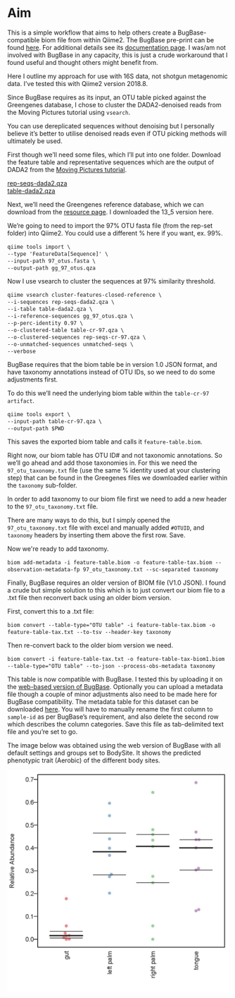 # Aim #
This is a simple workflow that aims to help others create a BugBase-compatible biom file from within Qiime2. The BugBase pre-print can be found [here]( https://www.biorxiv.org/content/early/2017/05/02/133462). For additional details see its [documentation page]( https://bugbase.cs.umn.edu/documentation.html). I was/am not involved with BugBase in any capacity, this is just a crude workaround that I found useful and thought others might benefit from.

Here I outline my approach for use with 16S data, not shotgun metagenomic data. I've tested this with Qiime2 version 2018.8.

Since BugBase requires as its input, an OTU table picked against the Greengenes database, I chose to cluster the DADA2-denoised reads from the Moving Pictures tutorial using `vsearch`.

You can use dereplicated sequences without denoising but I personally believe it’s better to utilise denoised reads even if OTU picking methods will ultimately be used.

First though we’ll need some files, which I’ll put into one folder.
Download the feature table and representative sequences which are the output of DADA2 from the [Moving Pictures tutorial]( https://docs.qiime2.org/2018.8/tutorials/moving-pictures/#option-1-dada2).

[rep-seqs-dada2.qza](https://docs.qiime2.org/2018.8/data/tutorials/moving-pictures/rep-seqs-dada2.qza)   
[table-dada2.qza](https://docs.qiime2.org/2018.8/data/tutorials/moving-pictures/table-dada2.qza)

Next, we’ll need the Greengenes reference database, which we can download from the [resource page]( https://docs.qiime2.org/2018.8/data-resources/#greengenes-16s-rrna). I downloaded the 13_5 version here.

   
<!--**Q:Can BugBase use 13_8? Since the original PICRUSt version required 13_5?**-->

We’re going to need to import the 97% OTU fasta file (from the rep-set folder) into Qiime2. You could use a different % here if you want, ex. 99%.

    qiime tools import \
    --type 'FeatureData[Sequence]' \
    --input-path 97_otus.fasta \
    --output-path gg_97_otus.qza

Now I use vsearch to cluster the sequences at 97% similarity threshold.


    qiime vsearch cluster-features-closed-reference \
    --i-sequences rep-seqs-dada2.qza \
    --i-table table-dada2.qza \
    --i-reference-sequences gg_97_otus.qza \
    --p-perc-identity 0.97 \
    --o-clustered-table table-cr-97.qza \
    --o-clustered-sequences rep-seqs-cr-97.qza \
    --o-unmatched-sequences unmatched-seqs \
    --verbose


BugBase requires that the biom table be in version 1.0 JSON format, and have taxonomy annotations instead of OTU IDs, so we need to do some adjustments first.

To do this we’ll need the underlying biom table within the `table-cr-97 artifact`.

    qiime tools export \
    --input-path table-cr-97.qza \
    --output-path $PWD

This saves the exported biom table and calls it `feature-table.biom`.

<!--**When I try to validate the biom table here:
`biom validate-table -i feature-table.biom`
I get:
"Unknown table type, however that is likely okay.
The input file is not a valid BIOM-formatted file." 
#Any idea why this is? If I convert it to json format this goes away. Not really an issue, just seemed odd to me**-->

Right now, our biom table has OTU ID# and not taxonomic annotations. So we’ll go ahead and add those taxonomies in. For this we need the `97_otu_taxonomy.txt` file (use the same % identity used at your clustering step) that can be found in the Greegenes files we downloaded earlier within the `taxonomy` sub-folder.

In order to add taxonomy to our biom file first we need to add a new header to the `97_otu_taxonomy.txt` file.

There are many ways to do this, but I simply opened the `97_otu_taxonomy.txt` file with excel and manually added `#OTUID`, and `taxonomy` headers by inserting them above the first row. Save.

Now we're ready to add taxonomy.
```
biom add-metadata -i feature-table.biom -o feature-table-tax.biom --observation-metadata-fp 97_otu_taxonomy.txt --sc-separated taxonomy
```
Finally, BugBase requires an older version of BIOM file (V1.0 JSON). I found a crude but simple solution to this which is to just convert our biom file to a .txt file then reconvert back using an older biom version.

First, convert this to a .txt file:
```
biom convert --table-type="OTU table" -i feature-table-tax.biom -o feature-table-tax.txt --to-tsv --header-key taxonomy
```
Then re-convert back to the older biom version we need.

```
biom convert -i feature-table-tax.txt -o feature-table-tax-biom1.biom --table-type="OTU table" --to-json --process-obs-metadata taxonomy
```

This table is now compatible with BugBase. I tested this by uploading it on the [web-based version of BugBase]( https://bugbase.cs.umn.edu/upload.html). Optionally you can upload a metadata file though a couple of minor adjustments also need to be made here for BugBase compatibility. The metadata table for this dataset can be downloaded [here]( https://data.qiime2.org/2018.8/tutorials/moving-pictures/sample_metadata.tsv). You will have to manually rename the first column to `sample-id` as per BugBase’s requirement, and also delete the second row which describes the column categories. Save this file as tab-delimited text file and you’re set to go.

The image below was obtained using the web version of BugBase with all default settings and groups set to BodySite. It shows the predicted phenotypic trait (Aerobic) of the different body sites.

![](Aerobic.jpg)
